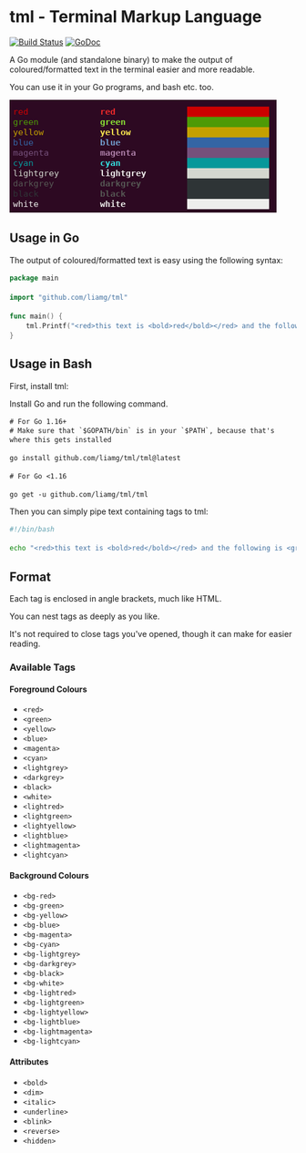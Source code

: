 # tml - Terminal Markup Language

[![Build Status](https://travis-ci.org/liamg/tml.svg "Travis CI status")](https://travis-ci.org/liamg/tml)
[![GoDoc](https://godoc.org/github.com/liamg/tml?status.svg)](https://godoc.org/github.com/liamg/tml)

A Go module (and standalone binary) to make the output of coloured/formatted text in the terminal easier and more readable.

You can use it in your Go programs, and bash etc. too.

![Example screenshot](example.png)

## Usage in Go

The output of coloured/formatted text is easy using the following syntax:

```go
package main

import "github.com/liamg/tml"

func main() {
    tml.Printf("<red>this text is <bold>red</bold></red> and the following is <green>%s</green>\n", "not red")
}
```

## Usage in Bash

First, install tml:

Install Go and run the following command.

```
# For Go 1.16+
# Make sure that `$GOPATH/bin` is in your `$PATH`, because that's where this gets installed

go install github.com/liamg/tml/tml@latest

# For Go <1.16

go get -u github.com/liamg/tml/tml
```

Then you can simply pipe text containing tags to tml:

```bash
#!/bin/bash

echo "<red>this text is <bold>red</bold></red> and the following is <green>not red</green>" | tml
```

## Format

Each tag is enclosed in angle brackets, much like HTML.

You can nest tags as deeply as you like.

It's not required to close tags you've opened, though it can make for easier reading.

### Available Tags

#### Foreground Colours

- `<red>`
- `<green>`
- `<yellow>`
- `<blue>`
- `<magenta>`
- `<cyan>`
- `<lightgrey>`
- `<darkgrey>`
- `<black>`
- `<white>`
- `<lightred>`
- `<lightgreen>`
- `<lightyellow>`
- `<lightblue>`
- `<lightmagenta>`
- `<lightcyan>`

#### Background Colours

- `<bg-red>`
- `<bg-green>`
- `<bg-yellow>`
- `<bg-blue>`
- `<bg-magenta>`
- `<bg-cyan>`
- `<bg-lightgrey>`
- `<bg-darkgrey>`
- `<bg-black>`
- `<bg-white>`
- `<bg-lightred>`
- `<bg-lightgreen>`
- `<bg-lightyellow>`
- `<bg-lightblue>`
- `<bg-lightmagenta>`
- `<bg-lightcyan>`

#### Attributes

- `<bold>`
- `<dim>`
- `<italic>`
- `<underline>`
- `<blink>`
- `<reverse>`
- `<hidden>`
